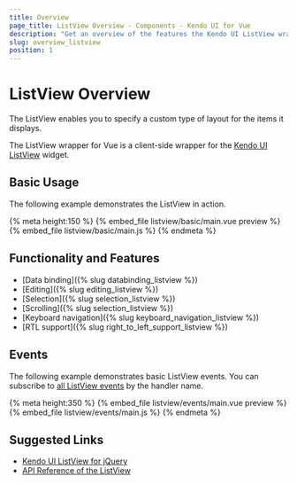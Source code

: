 ```yaml
---
title: Overview
page_title: ListView Overview - Components - Kendo UI for Vue
description: "Get an overview of the features the Kendo UI ListView wrapper for Vue delivers and use the component in Vue projects."
slug: overview_listview
position: 1
---
```


# ListView Overview

The ListView enables you to specify a custom type of layout for the items it displays.

The ListView wrapper for Vue is a client-side wrapper for the [Kendo UI ListView](https://docs.telerik.com/kendo-ui/api/javascript/ui/listview) widget.

## Basic Usage

The following example demonstrates the ListView in action.

{% meta height:150 %}
{% embed_file listview/basic/main.vue preview %}
{% embed_file listview/basic/main.js %}
{% endmeta %}

## Functionality and Features

* [Data binding]({% slug databinding_listview %})
* [Editing]({% slug editing_listview %})
* [Selection]({% slug selection_listview %})
* [Scrolling]({% slug selection_listview %})
* [Keyboard navigation]({% slug keyboard_navigation_listview %})
* [RTL support]({% slug right_to_left_support_listview %})

## Events

The following example demonstrates basic ListView events. You can subscribe to [all ListView events](https://docs.telerik.com/kendo-ui/api/javascript/ui/listview#events) by the handler name.

{% meta height:350 %}
{% embed_file listview/events/main.vue preview %}
{% embed_file listview/events/main.js %}
{% endmeta %}

## Suggested Links

* [Kendo UI ListView for jQuery](https://docs.telerik.com/kendo-ui/controls/data-management/listview/overview)
* [API Reference of the ListView](https://docs.telerik.com/kendo-ui/api/javascript/ui/listview)
